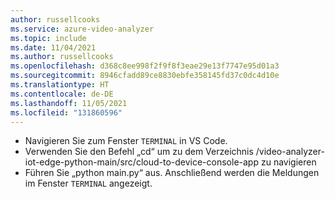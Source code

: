 ```yaml
---
author: russellcooks
ms.service: azure-video-analyzer
ms.topic: include
ms.date: 11/04/2021
ms.author: russellcooks
ms.openlocfilehash: d368c8ee998f2f9f8f3eae29e13f7747e95d01a3
ms.sourcegitcommit: 8946cfadd89ce8830ebfe358145fd37c0dc4d10e
ms.translationtype: HT
ms.contentlocale: de-DE
ms.lasthandoff: 11/05/2021
ms.locfileid: "131860596"
---
```

* Navigieren Sie zum Fenster `TERMINAL` in VS Code.
* Verwenden Sie den Befehl „cd“ um zu dem Verzeichnis /video-analyzer-iot-edge-python-main/src/cloud-to-device-console-app zu navigieren
* Führen Sie „python main.py“ aus. Anschließend werden die Meldungen im Fenster `TERMINAL` angezeigt.
